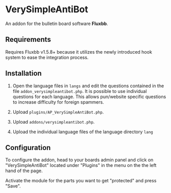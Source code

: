 # VerySimpleAntiBot

An addon for the bulletin board software __Fluxbb__.

## Requirements

Requires Fluxbb v1.5.8+ because it utilizes the newly introduced hook system to ease the integration process.

## Installation

1. Open the language files in `langs` and edit the questions contained in the file `addon_verysimpleantibot.php`. It is possible to use individual questions for each language. This allows pun/website specific questions to increase difficulty for foreign spammers.

2. Upload `plugins/AP_VerySimpleAntiBot.php`.
3. Upload `addons/verysimpleantibot.php`.
4. Upload the individual language files of the language directory `lang`

## Configuration

To configure the addon, head to your boards admin panel and
click on "VerySimpleAntiBot" located under "Plugins" in the menu on the
the left hand of the page.

Activate the module for the parts you want to get "protected" and press
"Save".
